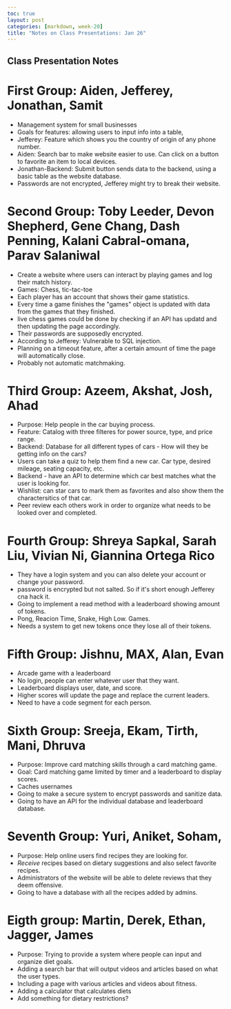 ```yaml
---
toc: true
layout: post
categories: [markdown, week-20]
title: "Notes on Class Presentations: Jan 26"
---
```


## Class Presentation Notes

# First Group: Aiden, Jefferey, Jonathan, Samit
* Management system for small businesses
* Goals for features: allowing users to input info into a table, 
* Jefferey: Feature which shows you the country of origin of any phone number.
* Aiden: Search bar to make website easier to use. Can click on a button to favorite an item to local devices. 
* Jonathan-Backend: Submit button sends data to the backend, using a basic table as the website database.
* Passwords are not encrypted, Jefferey might try to break their website.

# Second Group: Toby Leeder, Devon Shepherd, Gene Chang, Dash Penning, Kalani Cabral-omana, Parav Salaniwal
* Create a website where users can interact by playing games and log their match history.
* Games: Chess, tic-tac-toe
* Each player has an account that shows their game statistics.
* Every time a game finishes the "games" object is updated with data from the games that they finished.
* live chess games could be done by checking if an API has updatd and then updating the page accordingly.
* Their passwords are supposedly encrypted.
* According to Jefferey: Vulnerable to SQL injection.
* Planning on a timeout feature, after a certain amount of time the page will automatically close.
* Probably not automatic matchmaking.

# Third Group: Azeem, Akshat, Josh, Ahad
* Purpose: Help people in the car buying process.
* Feature: Catalog with three filteres for power source, type, and price range.
* Backend: Database for all different types of cars - How will they be getting info on the cars?
* Users can take a quiz to help them find a new car. Car type, desired mileage, seating capacity, etc.
* Backend - have an API to determine which car best matches what the user is looking for.
* Wishlist: can star cars to mark them as favorites and also show them the charactersitics of that car.
* Peer review each others work in order to organize what needs to be looked over and completed.

# Fourth Group: Shreya Sapkal, Sarah Liu, Vivian Ni, Giannina Ortega Rico
* They have a login system and you can also delete your account or change your password.
* password is encrypted but not salted. So if it's short enough Jefferey cna hack it.
* Going to implement a read method with a leaderboard showing amount of tokens. 
* Pong, Reacion Time, Snake, High Low. Games.
* Needs a system to get new tokens once they lose all of their tokens.

# Fifth Group: Jishnu, MAX, Alan, Evan
* Arcade game with a leaderboard
* No login, people can enter whatever user that they want.
* Leaderboard displays user, date, and score.
* Higher scores will update the page and replace the current leaders.
* Need to have a code segment for each person.

# Sixth Group: Sreeja, Ekam, Tirth, Mani, Dhruva
* Purpose: Improve card matching skills through a card matching game.
* Goal: Card matching game limited by timer and a leaderboard to display scores.
* Caches usernames
* Going to make a secure system to encrypt passwords and sanitize data.
* Going to have an API for the individual database and leaderboard database.

# Seventh Group: Yuri, Aniket, Soham, 
* Purpose: Help online users find recipes they are looking for.
* *Receive* recipes based on dietary suggestions and also select favorite recipes.
* Administrators of the website will be able to delete reviews that they deem offensive.
* Going to have a database with all the recipes added by admins.

# Eigth group: Martin, Derek, Ethan, Jagger, James
* Purpose: Trying to provide a system where people can input and organize diet goals.
* Adding a search bar that will output videos and articles based on what the user types.
* Including a page with various articles and videos about fitness.
* Adding a calculator that calculates diets
* Add something for dietary restrictions?